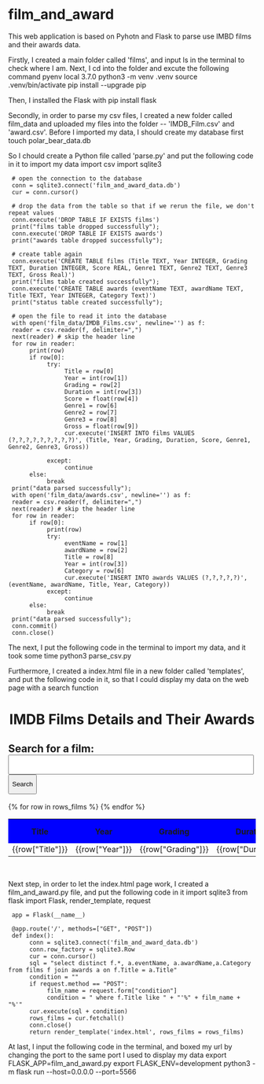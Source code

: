 # film_and_award
This web application is based on Pyhotn and Flask to parse use IMBD films and their awards data.

Firstly, I created a main folder called 'films', and input ls in the terminal to check where I am. Next, I cd into the folder and excute the following command
     pyenv local 3.7.0
     python3 -m venv .venv
     source .venv/bin/activate
     pip install --upgrade pip

Then, I installed the Flask with
     pip install flask

Secondly, in order to parse my csv files, I created a new folder called film_data and uploaded my files into the folder -- 'IMDB_Film.csv' and 'award.csv'. Before I imported my
data, I should create my database first
     touch polar_bear_data.db

So I chould create a Python file called 'parse.py' and put the following code in it to import my data
     import csv
     import sqlite3

     # open the connection to the database
     conn = sqlite3.connect('film_and_award_data.db')
     cur = conn.cursor()

     # drop the data from the table so that if we rerun the file, we don't repeat values
     conn.execute('DROP TABLE IF EXISTS films')
     print("films table dropped successfully");
     conn.execute('DROP TABLE IF EXISTS awards')
     print("awards table dropped successfully");

     # create table again
     conn.execute('CREATE TABLE films (Title TEXT, Year INTEGER, Grading TEXT, Duration INTEGER, Score REAL, Genre1 TEXT, Genre2 TEXT, Genre3 TEXT, Gross Real)')
     print("films table created successfully");
     conn.execute('CREATE TABLE awards (eventName TEXT, awardName TEXT, Title TEXT, Year INTEGER, Category Text)')
     print("status table created successfully");

     # open the file to read it into the database
     with open('film_data/IMDB_Films.csv', newline='') as f:
     reader = csv.reader(f, delimiter=",")
     next(reader) # skip the header line
     for row in reader:
          print(row)
          if row[0]: 
               try:
                    Title = row[0]
                    Year = int(row[1])
                    Grading = row[2]
                    Duration = int(row[3])
                    Score = float(row[4])
                    Genre1 = row[6]
                    Genre2 = row[7]
                    Genre3 = row[8]
                    Gross = float(row[9])
                    cur.execute('INSERT INTO films VALUES (?,?,?,?,?,?,?,?,?)', (Title, Year, Grading, Duration, Score, Genre1, Genre2, Genre3, Gross))
                    
               except:
                    continue
          else:
               break
     print("data parsed successfully");
     with open('film_data/awards.csv', newline='') as f:
     reader = csv.reader(f, delimiter=",")
     next(reader) # skip the header line
     for row in reader:
          if row[0]: 
               print(row)
               try:
                    eventName = row[1]
                    awardName = row[2]
                    Title = row[8]
                    Year = int(row[3])
                    Category = row[6]
                    cur.execute('INSERT INTO awards VALUES (?,?,?,?,?)', (eventName, awardName, Title, Year, Category))
               except:
                    continue  
          else:
               break
     print("data parsed successfully");
     conn.commit()
     conn.close()

The next, I put the following code in the terminal to import my data, and it took some time
     python3 parse_csv.py

Furthermore, I created a index.html file in a new folder called 'templates', and put the following code in it, so that I could display my data on the web page with a search function
     <html>
          <head>
               <title>Films and Their Award Details</title>
          </head>
               <style>
                    table th{width:50px;height:50px;background:blue;}
               </style>
          <body>
               <h1 align="center">IMDB Films Details and Their Awards</h1>
               <form action="/" method="post">
                    <h2>Search for a film:
                         <input type="text" name='condition' style="width:500px;height:40px;"/>
                         <input type="submit" value="Search" style="height:40px;">
                    </h2>
               </form>
               <table>
                    <tr>
                         <th style="width:500px" align="center">Title</th>
                         <th style="width:100px" align="center">Year</th>
                         <th style="width:100px" align="center">Grading</th>
                         <th style="width:100px" align="center">Duration</th>
                         <th style="width:100px" align="center">Score</th>
                         <th style="width:100px" align="center">Genre1</th>
                         <th style="width:100px" align="center">Genre2</th>
                         <th style="width:100px" align="center">Genre3</th>
                         <th style="width:100px" align="center">Gross</th>
                         <th style="width:100px" align="center">Event</th>
                         <th style="width:100px" align="center">Award</th>
                         <th style="width:100px" align="center">Category</th>
                    </tr>
                    {% for row in rows_films %}
                    <tr>
                         <td align="center">{{row["Title"]}}</td>
                         <td align="center">{{row["Year"]}}</td>
                         <td align="center">{{row["Grading"]}}</td>
                         <td align="center">{{row["Duration"]}}</td>
                         <td align="center">{{row["Score"]}}</td>
                         <td align="center">{{row["Genre1"]}}</td>
                         <td align="center">{{row["Genre2"]}}</td>
                         <td align="center">{{row["Genre3"]}}</td>
                         <td align="center">{{row["Gross"]}}</td>
                         <td align="center">{{row["eventName"]}}</td>
                         <td align="center">{{row["awardName"]}}</td>
                         <td align="center">{{row["Category"]}}</td>
                    </tr>
                    {% endfor %}
               </table>  
          </body>
          </html>
     
Next step, in order to let the index.html page work, I created a film_and_award.py file, and put the following code in it
     import sqlite3
     from flask import Flask, render_template, request

     app = Flask(__name__)

     @app.route('/', methods=["GET", "POST"])
     def index():
          conn = sqlite3.connect('film_and_award_data.db')
          conn.row_factory = sqlite3.Row
          cur = conn.cursor()
          sql = "select distinct f.*, a.eventName, a.awardName,a.Category from films f join awards a on f.Title = a.Title"
          condition = ""
          if request.method == "POST":
               film_name = request.form["condition"]
               condition = " where f.Title like " + "'%" + film_name + "%'"
          cur.execute(sql + condition)
          rows_films = cur.fetchall()
          conn.close()
          return render_template('index.html', rows_films = rows_films)

At last, I input the following code in the terminal, and boxed my url by changing the port to the same port I used to display my data
     export FLASK_APP=film_and_award.py
     export FLASK_ENV=development
     python3 -m flask run --host=0.0.0.0 --port=5566
